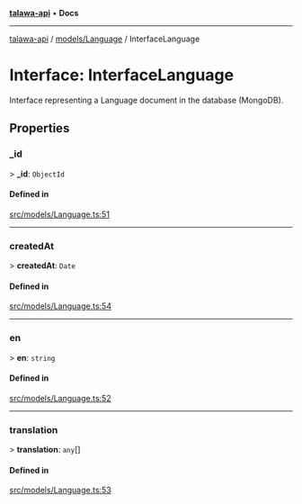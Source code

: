 [**talawa-api**](../../../README.md) • **Docs**

***

[talawa-api](../../../modules.md) / [models/Language](../README.md) / InterfaceLanguage

# Interface: InterfaceLanguage

Interface representing a Language document in the database (MongoDB).

## Properties

### \_id

\> **\_id**: `ObjectId`

#### Defined in

[src/models/Language.ts:51](https://github.com/PalisadoesFoundation/talawa-api/blob/bba5d82264abb62b9e358a3d3fe1af18a8a8f6e4/src/models/Language.ts#L51)

***

### createdAt

\> **createdAt**: `Date`

#### Defined in

[src/models/Language.ts:54](https://github.com/PalisadoesFoundation/talawa-api/blob/bba5d82264abb62b9e358a3d3fe1af18a8a8f6e4/src/models/Language.ts#L54)

***

### en

\> **en**: `string`

#### Defined in

[src/models/Language.ts:52](https://github.com/PalisadoesFoundation/talawa-api/blob/bba5d82264abb62b9e358a3d3fe1af18a8a8f6e4/src/models/Language.ts#L52)

***

### translation

\> **translation**: `any`[]

#### Defined in

[src/models/Language.ts:53](https://github.com/PalisadoesFoundation/talawa-api/blob/bba5d82264abb62b9e358a3d3fe1af18a8a8f6e4/src/models/Language.ts#L53)
